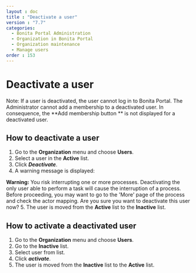 ```yaml
---
layout : doc
title : "Deactivate a user"
version : "7.7"
categories:
  - Bonita Portal Administration
  - Organization in Bonita Portal
  - Organization maintenance
  - Manage users
order : 153
---
```

# Deactivate a user

Note: If a user is deactivated, the user cannot log in to Bonita Portal. The Administrator cannot add a membership to a deactivated user. 
In consequence, the **Add membership button ** is not displayed for a deactivated user.

## How to deactivate a user

1. Go to the **Organization** menu and choose **Users**.
2. Select a user in the **Active** list.
3. Click _**Deactivate**_.
4. A warning message is displayed:

**Warning:** You risk interrupting one or more processes.
Deactivating the only user able to perform a task will cause the interruption of a process.
Before proceeding, you may want to go to the 'More' page of the process and check the actor mapping.
Are you sure you want to deactivate this user now?
5. The user is moved from the **Active** list to the **Inactive** list.

## How to activate a deactivated user

1. Go to the **Organization** menu and choose **Users**.
2. Go to the **Inactive** list.
3. Select user from list.
4. Click _**activate**_.
5. The user is moved from the **Inactive** list to the **Active** list.